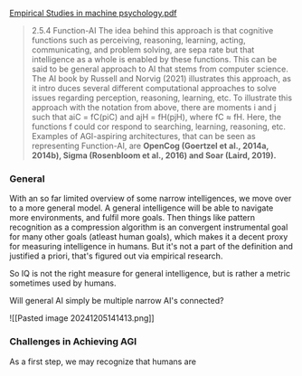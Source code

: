 
[Empirical Studies in machine psychology.pdf](file:///D:/Files/University%20Backup/Machine%20Psychology/Empirical%20Studies%20in%20machine%20psychology.pdf)

> 2.5.4 Function-AI The idea behind this approach is that cognitive functions such as perceiving, reasoning, learning, acting, communicating, and problem solving, are sepa rate but that intelligence as a whole is enabled by these functions. This can be said to be general approach to AI that stems from computer science. The AI book by Russell and Norvig (2021) illustrates this approach, as it intro duces several different computational approaches to solve issues regarding perception, reasoning, learning, etc. To illustrate this approach with the notation from above, there are moments i and j such that aiC = fC(piC) and ajH = fH(pjH), where fC ≈ fH. Here, the functions f could cor respond to searching, learning, reasoning, etc. Examples of AGI-aspiring architectures, that can be seen as representing Function-AI, are **OpenCog (Goertzel et al., 2014a, 2014b), Sigma (Rosenbloom et al., 2016) and Soar (Laird, 2019).**




### General

With an so far limited overview of some narrow intelligences, we move over to a more general model. A general intelligence will be able to navigate more environments, and fulfil more goals. 
Then things like pattern recognition as a compression algorithm is an convergent instrumental goal for many other goals (atleast human goals), which makes it a decent proxy for measuring intelligence in humans. But it's not a part of the definition and justified a priori, that's figured out via empirical research.


So IQ is not the right measure for general intelligence, but is rather a metric sometimes used by humans. 


Will general AI simply be multiple narrow AI's connected?

![[Pasted image 20241205141413.png]]


### Challenges in Achieving AGI

As a first step, we may recognize that humans are 
